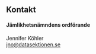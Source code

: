 ## Kontakt

#### Jämlikhetsnämndens ordförande

Jennifer Köhler</br>
[jno@datasektionen.se](mailto:jno@datasektionen.se)
